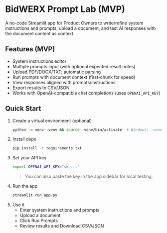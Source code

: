 
# BidWERX Prompt Lab (MVP)

A no-code Streamlit app for Product Owners to write/refine system instructions and prompts, upload a document, and test AI responses with the document content as context.

## Features (MVP)
- System instructions editor
- Multiple prompts input (with optional expected result notes)
- Upload PDF/DOCX/TXT; automatic parsing
- Run prompts with document context (first-chunk for speed)
- View responses aligned with prompts/instructions
- Export results to CSV/JSON
- Works with OpenAI-compatible chat completions (uses `OPENAI_API_KEY`)

## Quick Start
1. Create a virtual environment (optional)  
   ```bash
   python -m venv .venv && source .venv/bin/activate  # Windows: .venv\Scripts\activate
   ```
2. Install deps
   ```bash
   pip install -r requirements.txt
   ```
3. Set your API key  
   ```bash
   export OPENAI_API_KEY="sk-..."
   ```
   > You can also paste the key in the app sidebar for local testing.
4. Run the app  
   ```bash
   streamlit run app.py
   ```
5. Use it  
   - Enter system instructions and prompts  
   - Upload a document  
   - Click Run Prompts  
   - Review results and Download CSV/JSON